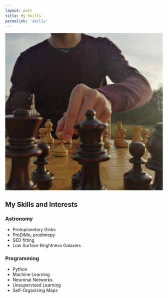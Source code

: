 ```yaml
---
layout: post
title: My Skills
permalink: 'skills'
---
```


[<img src="/images/chess.jpg" class="fit image">](/skills)


## My Skills and Interests

### Astronomy
- Protoplanetary Disks
- ProDiMo, prodimopy
- SED fitting
- Low Surface Brightness Galaxies

### Programming
- Python
- Machine Learning
- Neuronal Networks
- Unsupervised Learning
- Self-Organizing Maps

